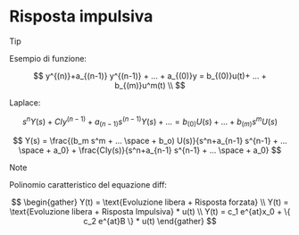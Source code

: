 # Risposta impulsiva

>[!TIP]
>Esempio di funzione:
>
>$$
>y^{(n)}+a_{(n-1)} y^{(n-1)} + ... + a_{(0)}y = b_{(0)}u(t)+ ... + b_{(m)}u^m(t) \\
>$$
>
>Laplace:
>
>$$
>s^nY(s) + CIy^{(n-1)}+ a_{(n-1)}s^{(n-1)} Y(s) + ... = b_{(0)}U(s)+ ... + b_{(m)}s^m U(s)
>$$
>
>$$
>Y(s) = \frac{(b_m s^m + ... \space + b_o) U(s)}{s^n+a_{n-1} s^{n-1} + ... \space + a_0} + \frac{CIy(s)}{s^n+a_{n-1} s^{n-1} + ... \space + a_0}
>$$

>[!NOTE]
>Polinomio caratteristico del equazione diff: 
>
>$$
>\begin{gather}
>Y(t) = \text{Evoluzione libera + Risposta forzata}  \\
>Y(t) = \text{Evoluzione libera + Risposta Impulsiva} * u(t)  \\
>Y(t) = c_1 e^{at}x_0 + \{ c_2 e^{at}B \} * u(t)
>\end{gather}
>$$
